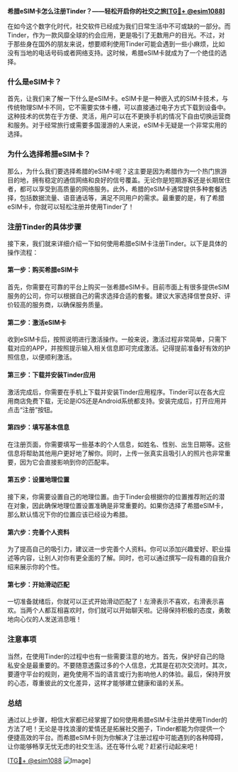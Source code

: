**希腊eSIM卡怎么注册Tinder？——轻松开启你的社交之旅[[TG💪+ @esim1088](https://t.me/s/esim1088)]**

在如今这个数字化时代，社交软件已经成为我们日常生活中不可或缺的一部分。而Tinder，作为一款风靡全球的约会应用，更是吸引了无数用户的目光。不过，对于那些身在国外的朋友来说，想要顺利使用Tinder可能会遇到一些小麻烦，比如没有当地的电话号码或者网络支持。这时候，希腊eSIM卡就成为了一个绝佳的选择。

### 什么是eSIM卡？

首先，让我们来了解一下什么是eSIM卡。eSIM卡是一种嵌入式的SIM卡技术，与传统物理SIM卡不同，它不需要实体卡槽，可以直接通过电子方式下载到设备中。这种技术的优势在于方便、灵活，用户可以在不更换手机的情况下自由切换运营商和服务。对于经常旅行或需要多国漫游的人来说，eSIM卡无疑是一个非常实用的选择。

### 为什么选择希腊eSIM卡？

那么，为什么我们要选择希腊的eSIM卡呢？这主要是因为希腊作为一个热门旅游目的地，拥有稳定的通信网络和良好的信号覆盖。无论你是短期游客还是长期居住者，都可以享受到高质量的网络服务。此外，希腊的eSIM卡通常提供多种套餐选择，包括数据流量、语音通话等，满足不同用户的需求。最重要的是，有了希腊eSIM卡，你就可以轻松注册并使用Tinder了！

### 注册Tinder的具体步骤

接下来，我们就来详细介绍一下如何使用希腊eSIM卡注册Tinder。以下是具体的操作流程：

#### 第一步：购买希腊eSIM卡

首先，你需要在可靠的平台上购买一张希腊eSIM卡。目前市面上有很多提供eSIM服务的公司，你可以根据自己的需求选择合适的套餐。建议大家选择信誉良好、评价较高的服务商，以确保服务质量。

#### 第二步：激活eSIM卡

收到eSIM卡后，按照说明进行激活操作。一般来说，激活过程非常简单，只需下载对应的APP，并按照提示输入相关信息即可完成激活。记得提前准备好有效的护照信息，以便顺利激活。

#### 第三步：下载并安装Tinder应用

激活完成后，你需要在手机上下载并安装Tinder应用程序。Tinder可以在各大应用商店免费下载，无论是iOS还是Android系统都支持。安装完成后，打开应用并点击“注册”按钮。

#### 第四步：填写基本信息

在注册页面，你需要填写一些基本的个人信息，如姓名、性别、出生日期等。这些信息将帮助其他用户更好地了解你。同时，上传一张真实且吸引人的照片也非常重要，因为它会直接影响到你的匹配率。

#### 第五步：设置地理位置

接下来，你需要设置自己的地理位置。由于Tinder会根据你的位置推荐附近的潜在对象，因此确保地理位置设置准确是非常重要的。如果你选择了希腊eSIM卡，那么默认情况下你的位置应该已经设为希腊。

#### 第六步：完善个人资料

为了提高自己的吸引力，建议进一步完善个人资料。你可以添加兴趣爱好、职业描述等内容，让别人对你有更全面的了解。同时，也可以通过撰写一段有趣的自我介绍来展示你的个性。

#### 第七步：开始滑动匹配

一切准备就绪后，你就可以正式开始滑动匹配了！左滑表示不喜欢，右滑表示喜欢。当两个人都互相喜欢时，你们就可以开始聊天啦。记得保持积极的态度，勇敢地向心仪的人发送消息哦！

### 注意事项

当然，在使用Tinder的过程中也有一些需要注意的地方。首先，保护好自己的隐私安全是最重要的。不要随意透露过多的个人信息，尤其是在初次交流时。其次，要遵守平台的规则，避免使用不当的语言或行为影响他人的体验。最后，保持开放的心态，尊重彼此的文化差异，这样才能够建立健康和谐的关系。

### 总结

通过以上步骤，相信大家都已经掌握了如何使用希腊eSIM卡注册并使用Tinder的方法了吧！无论是寻找浪漫的爱情还是拓展社交圈子，Tinder都能为你提供一个便捷高效的平台。而希腊eSIM卡则为你解决了注册过程中可能遇到的各种障碍，让你能够畅享无忧无虑的社交生活。还在等什么呢？赶紧行动起来吧！

[[TG💪+ @esim1088](https://t.me/s/esim1088) ![Image](https://i.postimg.cc/4NQfJmqS/Snipaste-2025-05-13-00-14-12.png)]